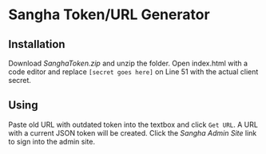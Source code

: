 # Sangha Token/URL Generator

## Installation
Download *SanghaToken.zip* and unzip the folder. Open index.html with a code editor and replace `[secret goes here]` on Line 51 with the actual client secret.

## Using
Paste old URL with outdated token into the textbox and click `Get URL`. A URL with a current JSON token will be created. Click the *Sangha Admin Site* link to sign into the admin site. 

